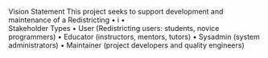 Vision Statement
This project seeks to support development and maintenance of a Redistricting
	•	i
	•	
Stakeholder Types
	•	User (Redistricting users: students, novice programmers)
	•	Educator (instructors, mentors, tutors)
	•	Sysadmin (system administrators)
	•	Maintainer (project developers and quality engineers)
